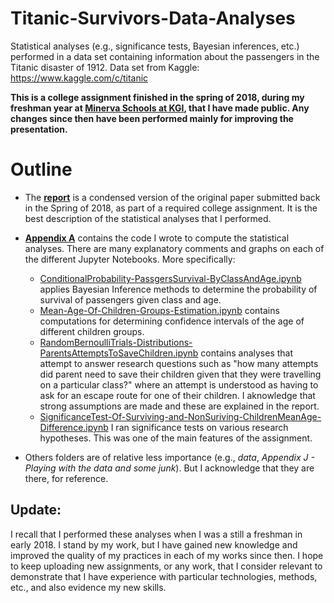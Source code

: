 # Titanic-Survivors-Data-Analyses
Statistical analyses (e.g., significance tests, Bayesian inferences, etc.) performed in a data set containing information about the passengers in the Titanic disaster of 1912. Data set from Kaggle: https://www.kaggle.com/c/titanic

**This is a college assignment finished in the spring of 2018, during my freshman year at [Minerva Schools at KGI](https://www.minerva.kgi.edu), that I have made public. Any changes since then have been performed mainly for improving the presentation.**



# Outline

* The **[report](/Report/ReportDraft.pdf)** is a condensed version of the original paper submitted back in the Spring of 2018, as part of a required college assignment. It is the best description of the statistical analyses that I performed.

* **[Appendix A](Appendix%20A%20-%20Computations%20and%20Data%20Analyses%20(Jupyter%20Notebooks))** contains the code I wrote to compute the statistical analyses. There are many explanatory comments and graphs on each of the different Jupyter Notebooks. More specifically:
  * [ConditionalProbability-PassgersSurvival-ByClassAndAge.ipynb](Appendix%20A%20-%20Computations%20and%20Data%20Analyses%20(Jupyter%20Notebooks)/ConditionalProbability-PassgersSurvival-ByClassAndAge.ipynb) applies Bayesian Inference methods to determine the probability of survival of passengers given class and age.
  * [Mean-Age-Of-Children-Groups-Estimation.ipynb](Mean-Age-Of-Children-Groups-Estimation.ipynb) contains computations for determining confidence intervals of the age of different children groups. 
  * [RandomBernoulliTrials-Distributions-ParentsAttemptsToSaveChildren.ipynb](RandomBernoulliTrials-Distributions-ParentsAttemptsToSaveChildren.ipynb) contains analyses that attempt to answer research questions such as "how many attempts did parent need to save their children given that they were travelling on a particular class?" where an attempt is understood as having to ask for an escape route for one of their children. I aknowledge that strong assumptions are made and these are explained in the report.
  * [SignificanceTest-Of-Surviving-and-NonSuriving-ChildrenMeanAge-Difference.ipynb](Appendix%20A%20-%20Computations%20and%20Data%20Analyses%20(Jupyter%20Notebooks)/Mean-Age-Of-Children-Groups-Estimation.ipynb) I ran significance tests on various research hypotheses. This was one of the main features of the assignment.
* Others folders are of relative less importance (e.g., *data*, *Appendix J - Playing with the data and some junk*). But I acknowledge that they are there, for reference.
  
## Update:

I recall that I performed these analyses when I was a still a freshman in early 2018. I stand by my work, but I have gained new knowledge and improved the quality of my practices in each of my works since then. I hope to keep uploading new assignments, or any work, that I consider relevant to demonstrate that I have experience with particular technologies, methods, etc., and also evidence my new skills.
